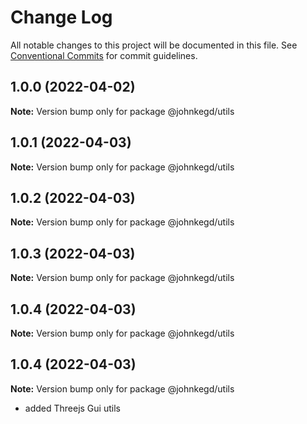 # Change Log

All notable changes to this project will be documented in this file.
See [Conventional Commits](https://conventionalcommits.org) for commit guidelines.

## 1.0.0 (2022-04-02)

**Note:** Version bump only for package @johnkegd/utils

## 1.0.1 (2022-04-03)

**Note:** Version bump only for package @johnkegd/utils

## 1.0.2 (2022-04-03)

**Note:** Version bump only for package @johnkegd/utils

## 1.0.3 (2022-04-03)

**Note:** Version bump only for package @johnkegd/utils

## 1.0.4 (2022-04-03)

**Note:** Version bump only for package @johnkegd/utils

## 1.0.4 (2022-04-03)

**Note:** Version bump only for package @johnkegd/utils

- added Threejs Gui utils

